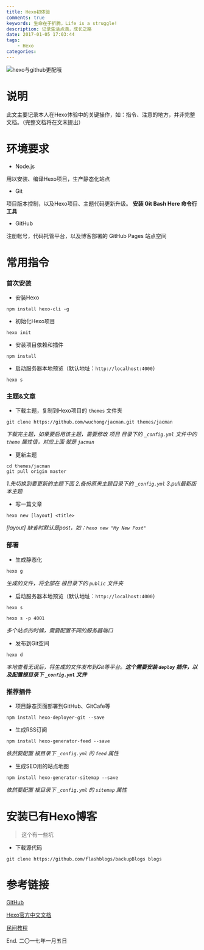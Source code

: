 ```yaml
---
title: Hexo初体验
comments: true
keywords: 生命在于折腾，Life is a struggle!
description: 记录生活点滴，成长之路
date: 2017-01-05 17:03:44
tags:
    - Hexo
categories:
---
```


![hexo与github更配哦](/assets/blog/img/hexo.png)

# 说明

此文主要记录本人在Hexo体验中的关键操作，如：指令、注意的地方，并非完整文档。（完整文档将在文末提出）

# 环境要求

* Node.js

用以安装、编译Hexo项目，生产静态化站点

* Git

项目版本控制，以及Hexo项目、主题代码更新升级。 **安装 Git Bash Here 命令行工具**

* GitHub

注册帐号，代码托管平台，以及博客部署的 GitHub Pages 站点空间

# 常用指令

### 首次安装

* 安装Hexo

```
npm install hexo-cli -g
```

* 初始化Hexo项目

```
hexo init
```

* 安装项目依赖和插件

```
npm install
```

* 启动服务器本地预览（默认地址：``http://localhost:4000``）

```
hexo s
```

### 主题&文章

* 下载主题，复制到Hexo项目的 ``themes`` 文件夹

```
git clone https://github.com/wuchong/jacman.git themes/jacman
```
*下载完主题，如果要启用该主题，需要修改 项目 目录下的 ``_config.yml`` 文件中的 ``theme`` 属性值，对应上面 就是 ``jacman``*

* 更新主题

```
cd themes/jacman
git pull origin master
```

*1.先切换到要更新的主题下面 2.备份原来主题目录下的 ``_config.yml`` 3.pull最新版本主题*

* 写一篇文章

```
hexo new [layout] <title>
```

*[layout] 缺省时默认是post，如：`hexo new "My New Post"`*

### 部署

* 生成静态化

```
hexo g
```

*生成的文件，将全部在 根目录下的 `public` 文件夹*

* 启动服务器本地预览（默认地址：``http://localhost:4000``）

```
hexo s

hexo s -p 4001
```
*多个站点的时候，需要配置不同的服务器端口*

* 发布到Git空间

```
hexo d
```

*本地查看无误后，将生成的文件发布到Git等平台。**这个需要安装 `deploy` 插件，以及配置根目录下 `_config.yml` 文件***

### 推荐插件

* 项目静态页面部署到GitHub、GitCafe等

```
npm install hexo-deployer-git --save
```

* 生成RSS订阅

```
npm install hexo-generator-feed --save
```

*依然要配置 根目录下 `_config.yml` 的 `feed` 属性*


* 生成SEO用的站点地图


```
npm install hexo-generator-sitemap --save
```

*依然要配置 根目录下 `_config.yml` 的 `sitemap` 属性*

# 安装已有Hexo博客

> 这个有一些坑

* 下载源代码

```
git clone https://github.com/flashblogs/backupBlogs blogs
```





# 参考链接

[GitHub](https://www.github.com/)

[Hexo官方中文文档](https://hexo.io/zh-cn/docs/)

[民间教程](http://www.isetsuna.com/categories/Hexo/)

End.  二〇一七年一月五日